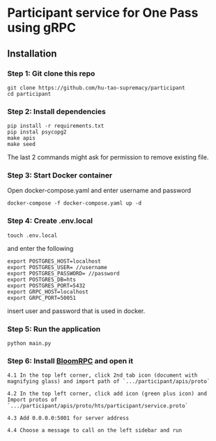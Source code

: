 # Participant service for One Pass using gRPC

## Installation

### Step 1: Git clone this repo

```
git clone https://github.com/hu-tao-supremacy/participant
cd participant
```

### Step 2: Install dependencies

```
pip install -r requirements.txt
pip instal psycopg2
make apis
make seed
```

The last 2 commands might ask for permission to remove existing file.

### Step 3: Start Docker container

Open docker-compose.yaml and enter username and password

```
docker-compose -f docker-compose.yaml up -d
```

### Step 4: Create .env.local

```
touch .env.local
```

and enter the following

```
export POSTGRES_HOST=localhost
export POSTGRES_USER= //username
export POSTGRES_PASSWORD= //password
export POSTGRES_DB=hts
export POSTGRES_PORT=5432
export GRPC_HOST=localhost
export GRPC_PORT=50051
```

insert user and password that is used in docker.

### Step 5: Run the application

```
python main.py
```

### Step 6: Install [BloomRPC](https://github.com/uw-labs/bloomrpc) and open it

    4.1 In the top left corner, click 2nd tab icon (document with magnifying glass) and import path of `.../participant/apis/proto`

    4.2 In the top left corner, click add icon (green plus icon) and Import protos of `.../participant/apis/proto/hts/participant/service.proto`

    4.3 Add 0.0.0.0:5001 for server address

    4.4 Choose a message to call on the left sidebar and run
